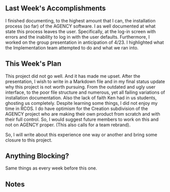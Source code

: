 ## Last Week's Accomplishments
I finished documenting, to the highest amount that I can, the installation process (so far) of the AGENCY software. I as well documented at what state this process leaves the user. Specifically, at the log-in screen with errors and the inability to log in with the user defaults. Furthermore, I worked on the group presentation in anticipation of 4/23. I highlighted what the Implementation team attempted to do and what we ran into.

## This Week's Plan
This project did not go well. And it has made me upset. After the presentation, I wish to write in a Markdown file and in my final status update why this project is not worth pursuing. From the outdated and ugly user interface, to the poor file structure and numerous, yet all failing variations of installation documentation. Also the lack of faith Ken had in us students, ghosting us completely. Despite learning some things, I did not enjoy my time in RCOS. I do have optimism for the Creation subdivision of the AGENCY project who are making their own product from scratch and with their full control. So, I would suggest future members to work on this and not on AGENCY proper. (This also calls for a team rebrand).

So, I will write about this experience one way or another and bring some closure to this project.

## Anything Blocking?
Same things as every week before this one. 

## Notes
